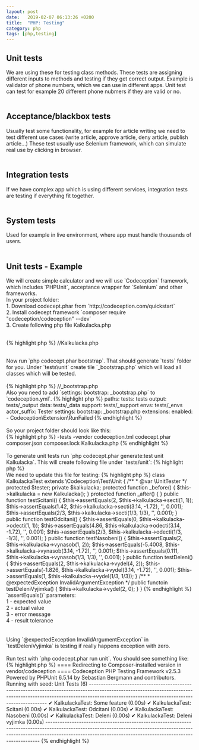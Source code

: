 ```yaml
---
layout: post
date:   2019-02-07 06:13:26 +0200
title:  "PHP: Testing"
category: php
tags: [php,testing]
---
```



<h2>Unit tests</h2>
We are using these for testing class methods. These tests are assigning different inputs to methods and testing if they get correct output. Example is validator of phone numbers, which we can use in different apps. Unit test can test for example 20 different phone nubmers if they are valid or no.
<br /><br />

<h2>Acceptance/blackbox tests</h2>
Usually test some functionality, for example for article writing we need to test different use cases (write article, approve article, deny article, publish article...) These test usually use Selenium framework, which can simulate real use by clicking in browser.
<br /><br />

<h2>Integration tests</h2>
If we have complex app which is using different services, integration tests are testing if everything fit together.
<br /><br />

<h2>System tests</h2>
Used for example in live environment, where app must handle thousands of users.
<br /><br />


<h2>Unit tests - Example</h2>
We will create simple calculator and we will use `Codeception` framework, which includes `PHPUnit`, acceptance wrapper for `Selenium` and other frameworks.
<br />
In your project folder:<br />
1. Download codecept.phar from `http://codeception.com/quickstart`
<br />
2. Install codecept framework `composer require "codeception/codeception" --dev`
<br />
3. Create following php file Kalkulacka.php
<br /><br />


{% highlight php %}
//Kalkulacka.php
<?php

/**
 * Reprezentuje jednoduchou kalkulačku
 */
class Kalkulacka
{

    /**
     * Sečte 2 čísla
     * @param int|float $a První číslo
     * @param int|float $b Druhé číslo
     * @return int|float Součet 2 čísel
     */
    public function secti($a, $b)
    {
        return $a + $b;
    }

    /**
     * Odečte 2 čísla
     * @param int|float $a První číslo
     * @param int|float $b Druhé číslo
     * @return int|float Rozdíl 2 čísel
     */
    public function odecti($a, $b)
    {
        return $a - $b;
    }

    /**
     * Vynásobí 2 čísla
     * @param int|float $a První číslo
     * @param int|float $b Druhé číslo
     * @return int|float Součin 2 čísel
     */
    public function vynasob($a, $b)
    {
        return $a * $b;
    }

    /**
     * Vydělí 2 čísla
     * @param int|float $a První číslo
     * @param int|float $b Druhé číslo
     * @return int|float Podíl 2 čísel
     */
    public function vydel($a, $b)
    {
        if ($b == 0)
            throw new \InvalidArgumentException("Nelze dělit nulou!");
        return $a / $b;
    }

}    
{% endhighlight %}

<br /><br />
Now run `php codecept.phar bootstrap`. That should generate `tests` folder for you. Under `tests\unit` create tile `_bootstrap.php` which will load all classes which will be tested.
<Br /><br />
{% highlight php %}
//_bootstrap.php
<?php

function autoloader($trida)
{
    if (!file_exists(__DIR__ . '/../../' . $trida . '.php'))
        return false;
    require(__DIR__ . '/../../' . $trida . '.php');
}

spl_autoload_register('autoloader');
{% endhighlight %}
<br /><br />

Also you need to add `settings: bootstrap: _bootstrap.php` to `codeception.yml`.

{% highlight php %}
paths:
    tests: tests
    output: tests/_output
    data: tests/_data
    support: tests/_support
    envs: tests/_envs
actor_suffix: Tester
settings:
    bootstrap: _bootstrap.php
extensions:
    enabled:
        - Codeception\Extension\RunFailed
{% endhighlight %}

<br /><br />

So your project folder should look like this:
<br />

{% highlight php %}
-tests
-vendor
codeception.tml
codecept.phar
composer.json
composer.lock
Kalkulacka.php
{% endhighlight %}

<Br /><br />
To generate unit tests run `php codecept.phar generate:test unit Kalkulacka`. This will create following file under `tests/unit`:
{% highlight php %}
<?php

class KalkulackaTest extends \Codeception\Test\Unit
{
    /**
     * @var \UnitTester
     */
    protected $tester;

    protected function _before()
    {
    }

    protected function _after()
    {
    }

    // tests
    public function testSomeFeature()
    {

    }
}
{% endhighlight %}

<br /><Br />
We need to update this file for testing:

{% highlight php %}
class KalkulackaTest extends \Codeception\Test\Unit
{
    /**
     * @var \UnitTester
     */
    protected $tester;

    private $kalkulacka;

    protected function _before()
    {
        $this->kalkulacka = new Kalkulacka();
    }

    protected function _after()
    {
    }


    public function testScitani()
    {
        $this->assertEquals(2, $this->kalkulacka->secti(1, 1));
        $this->assertEquals(1.42, $this->kalkulacka->secti(3.14, -1.72), '', 0.001);
        $this->assertEquals(2/3, $this->kalkulacka->secti(1/3, 1/3), '', 0.001);
    }

    public function testOdcitani()
    {
        $this->assertEquals(0, $this->kalkulacka->odecti(1, 1));
        $this->assertEquals(4.86, $this->kalkulacka->odecti(3.14, -1.72), '', 0.001);
        $this->assertEquals(2/3, $this->kalkulacka->odecti(1/3, -1/3), '', 0.001);
    }

    public function testNasobeni()
    {
        $this->assertEquals(2, $this->kalkulacka->vynasob(1, 2));
        $this->assertEquals(-5.4008, $this->kalkulacka->vynasob(3.14, -1.72), '', 0.001);
        $this->assertEquals(0.111, $this->kalkulacka->vynasob(1/3, 1/3), '', 0.001);
    }

    public function testDeleni()
    {
        $this->assertEquals(2, $this->kalkulacka->vydel(4, 2));
        $this->assertEquals(-1.826, $this->kalkulacka->vydel(3.14, -1.72), '', 0.001);
        $this->assertEquals(1, $this->kalkulacka->vydel(1/3, 1/3));
    }

    /**
    * @expectedException InvalidArgumentException
    */
    public functoin testDeleniVyjimka()
    {
        $this->kalkulacka->vydel(2, 0);
    }
}
{% endhighlight %}

`assertEquals()` parameters: <br />
1 - expected value <br/>
2 - actual value<br/>
3 - error message<br/>
4 - result tolerance<br/>

<Br /><br />
Using `@expectedException InvalidArgumentException` in `testDeleniVyjimka` is testing if really happens exception with zero. 

<br /><br />
Run test with `php codecept.phar run unit`. You should see something like:

{% highlight php %}
==== Redirecting to Composer-installed version in vendor/codeception ====
Codeception PHP Testing Framework v2.5.3
Powered by PHPUnit 6.5.14 by Sebastian Bergmann and contributors.
Running with seed: 


Unit Tests (6) ------------------------------------------------------------------------------------------------------------------------------------------------------------------------------------------------------------------------
✔ KalkulackaTest: Some feature (0.00s)
✔ KalkulackaTest: Scitani (0.00s)
✔ KalkulackaTest: Odcitani (0.00s)
✔ KalkulackaTest: Nasobeni (0.00s)
✔ KalkulackaTest: Deleni (0.00s)
✔ KalkulackaTest: Deleni vyjimka (0.00s)
---------------------------------------------------------------------------------------------------------------------------------------------------------------------------------------------------------------------------------------
{% endhighlight %}


